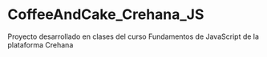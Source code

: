 # CoffeeAndCake_Crehana_JS
Proyecto desarrollado en clases del curso Fundamentos de JavaScript de la plataforma Crehana
